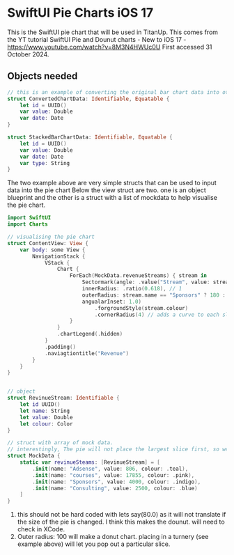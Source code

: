 # SwiftUI Pie Charts iOS 17

This is the SwiftUI pie chart that will be used in TitanUp. This comes from the YT tutorial SwiftUI Pie and Dounut charts - New to iOS 17 - https://www.youtube.com/watch?v=8M3N4HWUc0U
First accessed 31 October 2024.

## Objects needed

```swift
// this is an example of converting the original bar chart data into other data
struct ConvertedChartData: Identifiable, Equatable {
    let id = UUID()
    var value: Double
    var date: Date
}

struct StackedBarChartData: Identifiable, Equatable {
    let id = UUID()
    var value: Double
    var date: Date
    var type: String
}

```

The two example above are very simple structs that can be used to input data into the pie chart
Below the view struct are two. one is an object blueprint and the other is a struct with a list of mockdata to help visualise the pie chart.

```swift
import SwiftUI
import Charts

// visualising the pie chart
struct ContentView: View {
    var body: some View {
        NavigationStack {
            VStack {
                Chart {
                    ForEach(MockData.revenueStreams) { stream in
                        Sectormark(angle: .value("Stream", value: stream.value), 
                        innerRadius: .ratio(0.618), // 1
                        outerRadius: stream.name == "Sponsors" ? 180 : 120, // 2
                        angualarInset: 1.0)
                            .forgroundStyle(stream.colour)
                            .cornerRadius(4) // adds a curve to each slice
                    }
                }
                .chartLegend(.hidden)
            }
            .padding()
            .naviagtiontitle("Revenue")
        }
    }
}


// object
struct RevinueStream: Identifiable {
    let id UUID()
    let name: String
    let value: Double
    let colour: Color
}

// struct with array of mock data.
// interestingly, The pie will not place the largest slice first, so we will need to sort the array to ensure the largest number is at index 0.
struct MockData {
    static var revinueSteams: [RevinueStream] = [
        .init(name: "Adsense", value: 806, colour: .teal),
        .init(name: "courses", value: 17855, colour: .pink),
        .init(name: "Sponsors", value: 4000, colour: .indigo),
        .init(name: "Consulting", value: 2500, colour: .blue)
    ]
}
```

1. this should not be hard coded with lets say(80.0) as it will not translate if the size of the pie is changed. I think this makes the dounut. will need to check in XCode.
2. Outer radius: 100 will make a donut chart. placing in a turnery (see example above) will let you pop out a particular slice.

